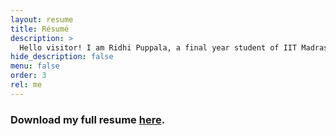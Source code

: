 ```yaml
---
layout: resume
title: Résumé
description: >
  Hello visitor! I am Ridhi Puppala, a final year student of IIT Madras with interests in the area of intersection between Robotics, Controls, Vision and Machine Learning. I aspire to pursue a career in Robotic System Development.
hide_description: false
menu: false
order: 3
rel: me
---
```


### Download my full resume [here](/assets/RidhiPuppala_CV.pdf).
